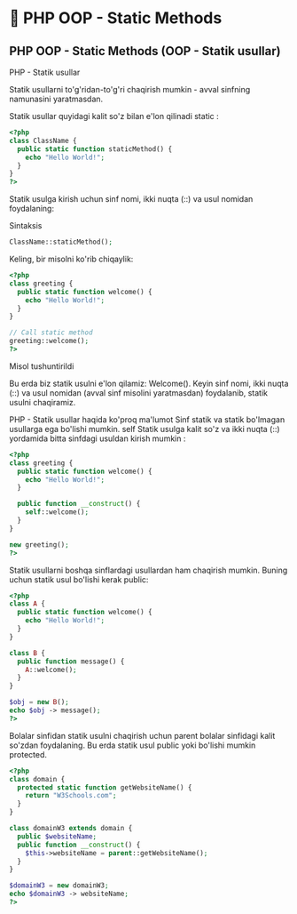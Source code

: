 # 📔 PHP OOP - Static Methods

## PHP OOP - Static Methods (OOP - Statik usullar)

PHP - Statik usullar

Statik usullarni to'g'ridan-to'g'ri chaqirish mumkin - avval sinfning namunasini yaratmasdan.

Statik usullar quyidagi kalit so'z bilan e'lon qilinadi static :

```php
<?php
class ClassName {
  public static function staticMethod() {
    echo "Hello World!";
  }
}
?>
```

Statik usulga kirish uchun sinf nomi, ikki nuqta (::) va usul nomidan foydalaning:

Sintaksis

```php
ClassName::staticMethod();
```

Keling, bir misolni ko'rib chiqaylik:

```php
<?php
class greeting {
  public static function welcome() {
    echo "Hello World!";
  }
}

// Call static method
greeting::welcome();
?>
```

Misol tushuntirildi

Bu erda biz statik usulni e'lon qilamiz: Welcome(). Keyin sinf nomi, ikki nuqta (::) va usul nomidan (avval sinf misolini yaratmasdan) foydalanib, statik usulni chaqiramiz.

PHP - Statik usullar haqida ko'proq ma'lumot
Sinf statik va statik bo'lmagan usullarga ega bo'lishi mumkin. self Statik usulga kalit so'z va ikki nuqta (::) yordamida bitta sinfdagi usuldan kirish mumkin :

```php
<?php
class greeting {
  public static function welcome() {
    echo "Hello World!";
  }

  public function __construct() {
    self::welcome();
  }
}

new greeting();
?>
```

Statik usullarni boshqa sinflardagi usullardan ham chaqirish mumkin. Buning uchun statik usul bo'lishi kerak public:

```php
<?php
class A {
  public static function welcome() {
    echo "Hello World!";
  }
}

class B {
  public function message() {
    A::welcome();
  }
}

$obj = new B();
echo $obj -> message();
?>
```

Bolalar sinfidan statik usulni chaqirish uchun parent bolalar sinfidagi kalit so'zdan foydalaning. Bu erda statik usul public yoki bo'lishi mumkin protected.

```php
<?php
class domain {
  protected static function getWebsiteName() {
    return "W3Schools.com";
  }
}

class domainW3 extends domain {
  public $websiteName;
  public function __construct() {
    $this->websiteName = parent::getWebsiteName();
  }
}

$domainW3 = new domainW3;
echo $domainW3 -> websiteName;
?>
```














